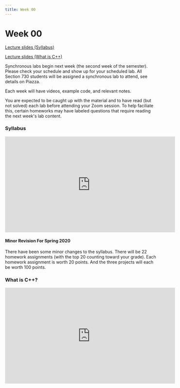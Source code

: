 ```yaml
---
title: Week 00
---
```


# Week 00

[Lecture slides (Syllabus)](https://drive.google.com/open?id=1TxIzdBWI-PfHslm-aSjG5WM26XRsaQLxBKPipR32q28)

[Lecture slides (What is C++)](https://docs.google.com/presentation/d/14i-szTXnHrrhaLuLGY-tgqvEJfX_qJLh5lq5haCaQUI/edit?usp=sharing)

Synchronous labs begin next week (the second week of the semester). Please check your schedule and show up for your scheduled lab. All Section 730 students will be assigned a synchronous lab to attend, see details on Piazza.

Each week will have videos, example code, and relevant notes. 

You are expected to be caught up with the material and to have read (but not solved) each lab before attending your Zoom session. To help faciliate this, certain homeworks may have labeled questions that require reading the next week's lab content.

### Syllabus

<div align="center">
<iframe id="kaltura_player" src="https://cdnapisec.kaltura.com/p/811482/sp/81148200/embedIframeJs/uiconf_id/27551951/partner_id/811482?iframeembed=true&amp;playerId=kaltura_player&amp;entry_id=1_s4rcjiic&amp;flashvars[streamerType]=auto&amp;flashvars[localizationCode]=en&amp;flashvars[leadWithHTML5]=true&amp;flashvars[sideBarContainer.plugin]=true&amp;flashvars[sideBarContainer.position]=left&amp;flashvars[sideBarContainer.clickToClose]=true&amp;flashvars[chapters.plugin]=true&amp;flashvars[chapters.layout]=vertical&amp;flashvars[chapters.thumbnailRotator]=false&amp;flashvars[streamSelector.plugin]=true&amp;flashvars[EmbedPlayer.SpinnerTarget]=videoHolder&amp;flashvars[dualScreen.plugin]=true&amp;flashvars[hotspots.plugin]=1&amp;flashvars[Kaltura.addCrossoriginToIframe]=true&amp;&amp;wid=1_8wl7tkml" width="560" height="315" allowfullscreen="" webkitallowfullscreen="" mozallowfullscreen="" allow="autoplay *; fullscreen *; encrypted-media *" sandbox="allow-forms allow-same-origin allow-scripts allow-top-navigation allow-pointer-lock allow-popups allow-modals allow-orientation-lock allow-popups-to-escape-sandbox allow-presentation allow-top-navigation-by-user-activation" frameborder="0" title="Kaltura Player"></iframe>
</div>

#### Minor Revision For Spring 2020

There have been some minor changes to the syllabus. There will be 22 homework assignments (with the top 20 counting toward your grade). Each homework assignment is worth 20 points. And the three projects will each be worth 100 points.

### What is C++?

<div align="center">
<iframe width="560" height="315" src="https://www.youtube.com/embed/26VSNPKsKHc" frameborder="0" allow="accelerometer; autoplay; clipboard-write; encrypted-media; gyroscope; picture-in-picture" allowfullscreen></iframe>
</div>